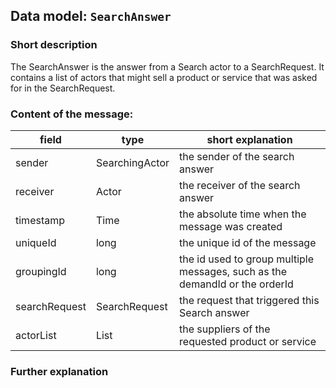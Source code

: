 ## Data model: `SearchAnswer`

### Short description

The SearchAnswer is the answer from a Search actor to a SearchRequest. It contains a list of actors that might sell a product or service that was asked for in the SearchRequest.


### Content of the message:


| field | type | short explanation |
| ----- | ---- | ----------------- |
| sender | SearchingActor | the sender of the search answer |
| receiver | Actor | the receiver of the search answer |
| timestamp | Time | the absolute time when the message was created |
| uniqueId | long | the unique id of the message |
| groupingId | long | the id used to group multiple messages, such as the demandId or the orderId |
| searchRequest | SearchRequest | the request that triggered this Search answer |
| actorList | List<Actor> | the suppliers of the requested product or service |

### Further explanation


